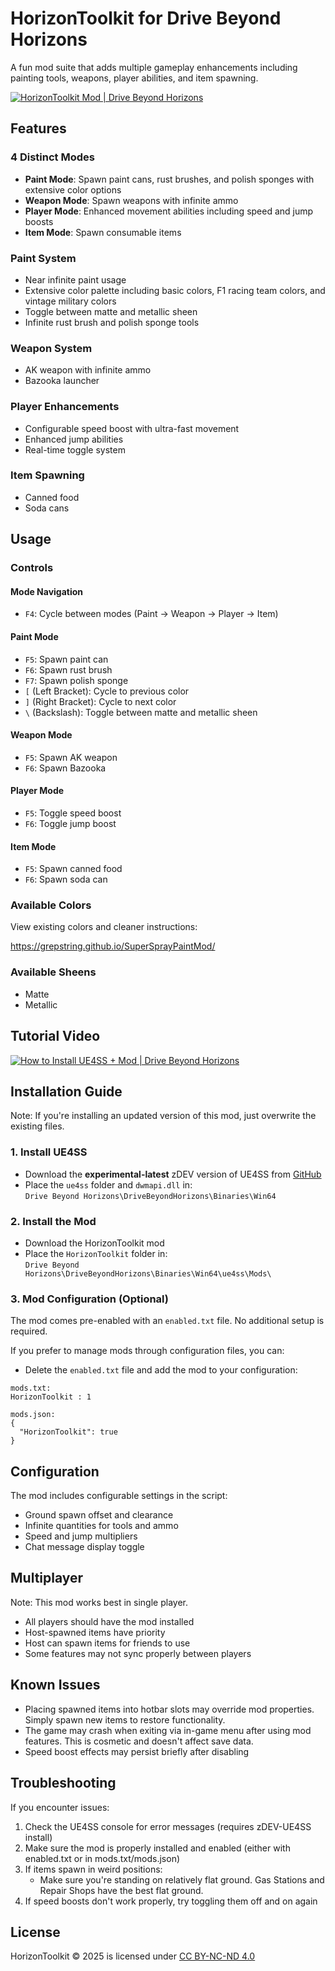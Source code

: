 # HorizonToolkit for Drive Beyond Horizons

A fun mod suite that adds multiple gameplay enhancements including painting tools, weapons, player abilities, and item spawning.

[![HorizonToolkit Mod | Drive Beyond Horizons](https://img.youtube.com/vi/D33cNViTDfM/0.jpg)](https://www.youtube.com/watch?v=D33cNViTDfM)

## Features

### 4 Distinct Modes
- **Paint Mode**: Spawn paint cans, rust brushes, and polish sponges with extensive color options
- **Weapon Mode**: Spawn weapons with infinite ammo
- **Player Mode**: Enhanced movement abilities including speed and jump boosts
- **Item Mode**: Spawn consumable items

### Paint System
- Near infinite paint usage
- Extensive color palette including basic colors, F1 racing team colors, and vintage military colors
- Toggle between matte and metallic sheen
- Infinite rust brush and polish sponge tools

### Weapon System
- AK weapon with infinite ammo
- Bazooka launcher

### Player Enhancements
- Configurable speed boost with ultra-fast movement
- Enhanced jump abilities
- Real-time toggle system

### Item Spawning
- Canned food
- Soda cans

## Usage

### Controls

#### Mode Navigation
- `F4`: Cycle between modes (Paint → Weapon → Player → Item)

#### Paint Mode
- `F5`: Spawn paint can
- `F6`: Spawn rust brush  
- `F7`: Spawn polish sponge
- `[` (Left Bracket): Cycle to previous color
- `]` (Right Bracket): Cycle to next color
- `\` (Backslash): Toggle between matte and metallic sheen

#### Weapon Mode
- `F5`: Spawn AK weapon
- `F6`: Spawn Bazooka

#### Player Mode
- `F5`: Toggle speed boost
- `F6`: Toggle jump boost

#### Item Mode
- `F5`: Spawn canned food
- `F6`: Spawn soda can

### Available Colors

View existing colors and cleaner instructions:

https://grepstring.github.io/SuperSprayPaintMod/

### Available Sheens

- Matte
- Metallic

## Tutorial Video

[![How to Install UE4SS + Mod | Drive Beyond Horizons](https://img.youtube.com/vi/pWbKwe9b0e0/0.jpg)](https://www.youtube.com/watch?v=pWbKwe9b0e0)

## Installation Guide

Note: If you're installing an updated version of this mod, just overwrite the existing files.

### 1. Install UE4SS
- Download the **experimental-latest** zDEV version of UE4SS from [GitHub](https://github.com/UE4SS-RE/RE-UE4SS/releases/tag/experimental-latest)
- Place the `ue4ss` folder and `dwmapi.dll` in:  
  `Drive Beyond Horizons\DriveBeyondHorizons\Binaries\Win64`

### 2. Install the Mod
- Download the HorizonToolkit mod
- Place the `HorizonToolkit` folder in:  
  `Drive Beyond Horizons\DriveBeyondHorizons\Binaries\Win64\ue4ss\Mods\`

### 3. Mod Configuration (Optional)
The mod comes pre-enabled with an `enabled.txt` file. No additional setup is required.

If you prefer to manage mods through configuration files, you can:
- Delete the `enabled.txt` file and add the mod to your configuration:
```
mods.txt:
HorizonToolkit : 1

mods.json:
{
  "HorizonToolkit": true
}
```

## Configuration

The mod includes configurable settings in the script:
- Ground spawn offset and clearance
- Infinite quantities for tools and ammo
- Speed and jump multipliers
- Chat message display toggle

## Multiplayer

Note: This mod works best in single player.

- All players should have the mod installed
- Host-spawned items have priority
- Host can spawn items for friends to use
- Some features may not sync properly between players

## Known Issues

- Placing spawned items into hotbar slots may override mod properties. Simply spawn new items to restore functionality.
- The game may crash when exiting via in-game menu after using mod features. This is cosmetic and doesn't affect save data.
- Speed boost effects may persist briefly after disabling

## Troubleshooting

If you encounter issues:

1. Check the UE4SS console for error messages (requires zDEV-UE4SS install)
2. Make sure the mod is properly installed and enabled (either with enabled.txt or in mods.txt/mods.json)
3. If items spawn in weird positions:
   - Make sure you're standing on relatively flat ground. Gas Stations and Repair Shops have the best flat ground.
4. If speed boosts don't work properly, try toggling them off and on again

## License
HorizonToolkit © 2025 is licensed under [CC BY-NC-ND 4.0](https://creativecommons.org/licenses/by-nd/4.0/)

